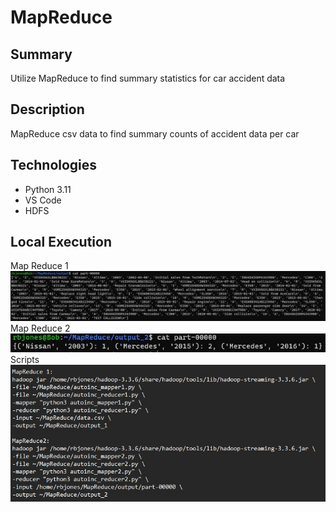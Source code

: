 # MapReduce

## Summary
Utilize MapReduce to find summary statistics for car accident data

## Description
MapReduce csv data to find summary counts of accident data per car 

## Technologies
- Python 3.11
- VS Code
- HDFS

## Local Execution
Map Reduce 1
![Alt Text](screenshots/output_1.jpg?raw=true "map reduce 1")
Map Reduce 2
![Alt Text](screenshots/output2.jpg?raw=true "map reduce 2")
Scripts
![Alt Text](screenshots/scripts.jpg?raw=true "scripts")
